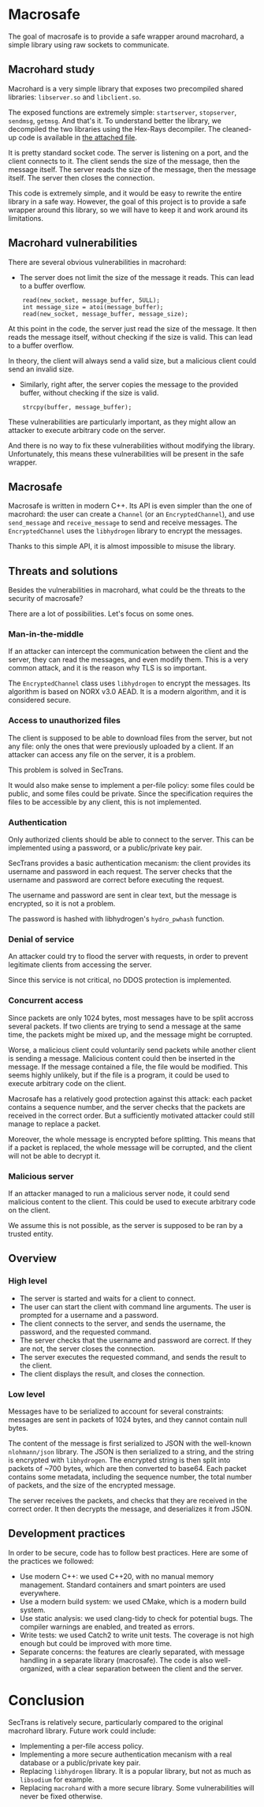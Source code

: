 # Macrosafe

The goal of macrosafe is to provide a safe wrapper around macrohard, a simple library using raw sockets to communicate.

## Macrohard study

Macrohard is a very simple library that exposes two precompiled shared libraries: `libserver.so` and `libclient.so`.

The exposed functions are extremely simple: `startserver`, `stopserver`, `sendmsg`, `getmsg`. And that's it. To understand better the library, we decompiled the two libraries using the Hex-Rays decompiler. The cleaned-up code is available in [the attached file](./macrohard.c).

It is pretty standard socket code. The server is listening on a port, and the client connects to it. The client sends
the size of the message, then the message itself. The server reads the size of the message, then the message itself. The
server then closes the connection.

This code is extremely simple, and it would be easy to rewrite the entire library in a safe way. However, the goal of
this project is to provide a safe wrapper around this library, so we will have to keep it and work around its limitations.

## Macrohard vulnerabilities

There are several obvious vulnerabilities in macrohard:

- The server does not limit the size of the message it reads. This can lead to a buffer overflow.

```
    read(new_socket, message_buffer, 5ULL);
    int message_size = atoi(message_buffer);
    read(new_socket, message_buffer, message_size);
```

At this point in the code, the server just read the size of the message. It then reads the message itself, without
checking if the size is valid. This can lead to a buffer overflow.

In theory, the client will always send a valid size, but a malicious client could send an invalid size.

- Similarly, right after, the server copies the message to the provided buffer, without checking if the size is valid.

```
    strcpy(buffer, message_buffer);
```

These vulnerabilities are particularly important, as they might allow an attacker to execute arbitrary code on the server.

And there is no way to fix these vulnerabilities without modifying the library. Unfortunately, this means these vulnerabilities will be present in the safe wrapper.

## Macrosafe

Macrosafe is written in modern C++. Its API is even simpler than the one of macrohard: the user can create a `Channel` (or an `EncryptedChannel`), and use `send_message` and `receive_message` to send and receive messages. The `EncryptedChannel` uses the `libhydrogen` library to encrypt the messages.

Thanks to this simple API, it is almost impossible to misuse the library.

## Threats and solutions

Besides the vulnerabilities in macrohard, what could be the threats to the security of macrosafe?

There are a lot of possibilities. Let's focus on some ones.

### Man-in-the-middle

If an attacker can intercept the communication between the client and the server, they can read the messages, and even modify them. This is a very common attack, and it is the reason why TLS is so important.

The `EncryptedChannel` class uses `libhydrogen` to encrypt the messages. Its algorithm is based on NORX v3.0 AEAD. It is a modern algorithm, and it is considered secure.

### Access to unauthorized files

The client is supposed to be able to download files from the server, but not any file: only the ones that were previously uploaded by a client. If an attacker can access any file on the server, it is a problem.

This problem is solved in SecTrans.

It would also make sense to implement a per-file policy: some files could be public, and some files could be private. Since the specification requires the files to be accessible by any client, this is not implemented.

### Authentication

Only authorized clients should be able to connect to the server. This can be implemented using a password, or a public/private key pair.

SecTrans provides a basic authentication mecanism: the client provides its username and password in each request. The server checks that the username and password are correct before executing the request.

The username and password are sent in clear text, but the message is encrypted, so it is not a problem.

The password is hashed with libhydrogen's `hydro_pwhash` function.

### Denial of service

An attacker could try to flood the server with requests, in order to prevent legitimate clients from accessing the server.

Since this service is not critical, no DDOS protection is implemented.

### Concurrent access

Since packets are only 1024 bytes, most messages have to be split accross several packets. If two clients are trying to send a message at the same time, the packets might be mixed up, and the message might be corrupted.

Worse, a malicious client could voluntarily send packets while another client is sending a message. Malicious content could then be inserted in the message. If the message contained a file, the file would be modified. This seems highly unlikely, but if the file is a program, it could be used to execute arbitrary code on the client.

Macrosafe has a relatively good protection against this attack: each packet contains a sequence number, and the server checks that the packets are received in the correct order. But a sufficiently motivated attacker could still manage to replace a packet.

Moreover, the whole message is encrypted before splitting. This means that if a packet is replaced, the whole message will be corrupted, and the client will not be able to decrypt it.

### Malicious server

If an attacker managed to run a malicious server node, it could send malicious content to the client. This could be used to execute arbitrary code on the client.

We assume this is not possible, as the server is supposed to be ran by a trusted entity.

## Overview

### High level

- The server is started and waits for a client to connect.
- The user can start the client with command line arguments. The user is prompted for a username and a password.
- The client connects to the server, and sends the username, the password, and the requested command.
- The server checks that the username and password are correct. If they are not, the server closes the connection.
- The server executes the requested command, and sends the result to the client.
- The client displays the result, and closes the connection.

### Low level

Messages have to be serialized to account for several constraints: messages are sent in packets of 1024 bytes, and they cannot contain null bytes.

The content of the message is first serialized to JSON with the well-known `nlohmann/json` library. The JSON is then serialized to a string, and the string is encrypted with `libhydrogen`. The encrypted string is then split into packets of ~700 bytes, which are then converted to base64. Each packet contains some metadata, including the sequence number, the total number of packets, and the size of the encrypted message.

The server receives the packets, and checks that they are received in the correct order. It then decrypts the message, and deserializes it from JSON.

## Development practices

In order to be secure, code has to follow best practices. Here are some of the practices we followed:
- Use modern C++: we used C++20, with no manual memory management. Standard containers and smart pointers are used everywhere.
- Use a modern build system: we used CMake, which is a modern build system.
- Use static analysis: we used clang-tidy to check for potential bugs. The compiler warnings are enabled, and treated as errors.
- Write tests: we used Catch2 to write unit tests. The coverage is not high enough but could be improved with more time.
- Separate concerns: the features are clearly separated, with message handling in a separate library (macrosafe). The code is also well-organized, with a clear separation between the client and the server.

# Conclusion

SecTrans is relatively secure, particularly compared to the original macrohard library. Future work could include:
- Implementing a per-file access policy.
- Implementing a more secure authentication mecanism with a real database or a public/private key pair.
- Replacing `libhydrogen` library. It is a popular library, but not as much as `libsodium` for example.
- Replacing `macrohard` with a more secure library. Some vulnerabilities will never be fixed otherwise.
